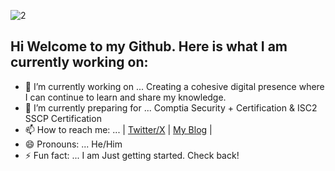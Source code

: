 
![2](https://github.com/user-attachments/assets/69c4c3f9-6ff0-4af3-b87e-9a2f7344423b)


## Hi Welcome to my Github. Here is what I am currently working on:

- 🔭 I’m currently working on ... Creating a cohesive digital presence where I can continue to learn and share my knowledge.
- 🌱 I’m currently preparing for ... Comptia Security + Certification & ISC2 SSCP Certification 
- 📫 How to reach me: ...  | [Twitter/X](https://x.com/Recurrent_J)   |   [My Blog](https://waywardhomelab.dev)   |
- 😄 Pronouns: ... He/Him
- ⚡ Fun fact: ... I am Just getting started. Check back!




<!--
**ReccurentJ/ReccurentJ** is a ✨ _special_ ✨ repository because its `README.md` (this file) appears on your GitHub profile.

Here are some ideas to get you started:

- 🔭 I’m currently working on ...
- 🌱 I’m currently learning ...
- 👯 I’m looking to collaborate on ...
- 🤔 I’m looking for help with ...
- 💬 Ask me about ...
- 📫 How to reach me: ...
- 😄 Pronouns: ...
- ⚡ Fun fact: ...
-->
